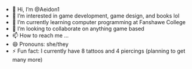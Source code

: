 - 👋 Hi, I’m @Aeidon1
- 👀 I’m interested in game development, game design, and books lol
- 🌱 I’m currently learning computer programming at Fanshawe College
- 💞️ I’m looking to collaborate on anything game based
- 📫 How to reach me ...
- 😄 Pronouns: she/they 
- ⚡ Fun fact: I currently have 8 tattoos and 4 piercings (planning to get many more)

<!---
Aeidon1/Aeidon1 is a ✨ special ✨ repository because its `README.md` (this file) appears on your GitHub profile.
You can click the Preview link to take a look at your changes.
--->
